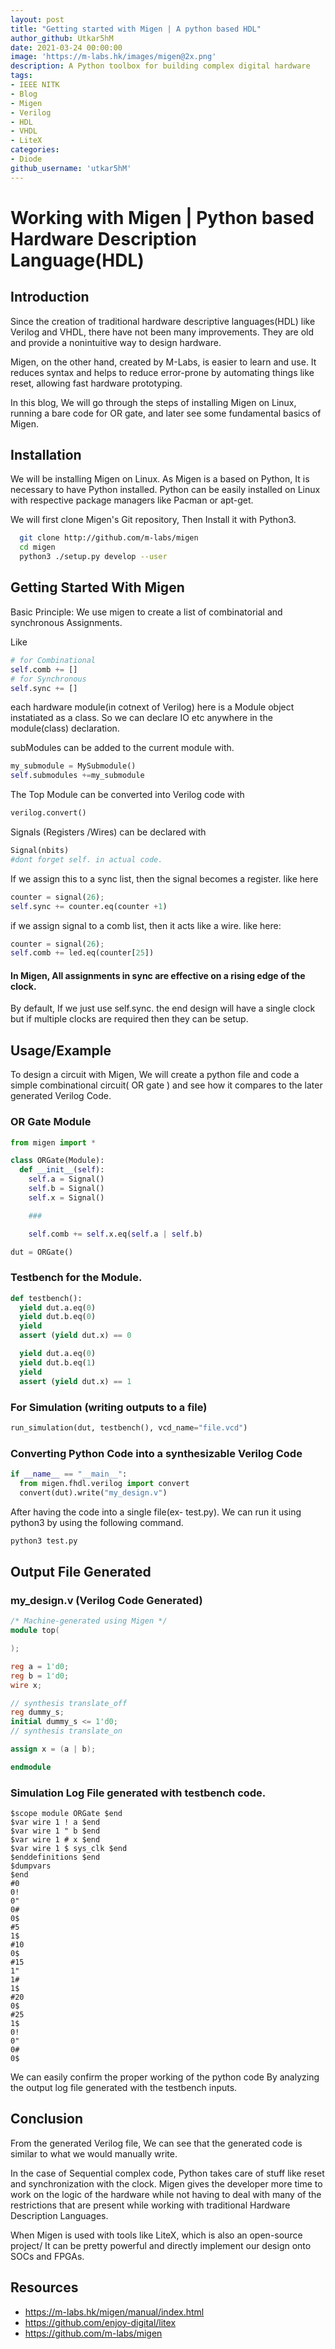 ```yaml
---
layout: post
title: "Getting started with Migen | A python based HDL"
author_github: Utkar5hM
date: 2021-03-24 00:00:00
image: 'https://m-labs.hk/images/migen@2x.png'
description: A Python toolbox for building complex digital hardware
tags:
- IEEE NITK
- Blog
- Migen
- Verilog
- HDL
- VHDL
- LiteX
categories:
- Diode
github_username: 'utkar5hM'
---
```


# Working with Migen | Python based Hardware Description Language(HDL)

## Introduction
Since the creation of traditional hardware descriptive languages(HDL) like Verilog and VHDL, there have not been many improvements.
They are old and provide a nonintuitive way to design hardware. 

Migen, on the other hand, created by M-Labs, is easier to learn and use.
It reduces syntax and helps to reduce error-prone by automating things like reset, allowing fast hardware prototyping.



In this blog, We will go through the steps of installing Migen on Linux, running a bare code for OR gate, and later see some fundamental basics of Migen.

## Installation

We will be installing Migen on Linux. As Migen is a based on Python, 
It is necessary to have Python installed. 
Python can be easily installed on Linux with respective package managers like Pacman or apt-get. 

We will first clone Migen's Git repository, Then Install it with Python3.

```bash
  git clone http://github.com/m-labs/migen
  cd migen
  python3 ./setup.py develop --user
```
    
## Getting Started With Migen

Basic Principle: We use migen to create a list of combinatorial and synchronous Assignments.

Like
```python
# for Combinational
self.comb += []
# for Synchronous
self.sync += [] 
```

each hardware module(in cotnext of Verilog) here is a Module object instatiated as a class.
So we can declare IO etc anywhere in the module(class) declaration.

subModules can be added to the current module with.
```python
my_submodule = MySubmodule()
self.submodules +=my_submodule
```

The Top Module can be converted into Verilog code with
```python
verilog.convert()
```

Signals (Registers /Wires) can be declared with 
```python
Signal(nbits)
#dont forget self. in actual code.
```
If we assign this to a sync list, then the signal becomes a register. like here
```python
counter = signal(26);
self.sync += counter.eq(counter +1)
```

if we assign signal to a comb list, then it acts like a wire. like here:
```python
counter = signal(26);
self.comb += led.eq(counter[25])
```

#### In Migen, All assignments in sync are effective on a rising edge of the clock.
By default, If we just use self.sync. 
the end design will have a single clock but if multiple clocks are required
then they can be setup.

## Usage/Example

To design a circuit with Migen, We will create a python file and code a simple combinational circuit( OR gate )
and see how it compares to the later generated Verilog Code.

### OR Gate Module
```python
from migen import *

class ORGate(Module):
  def __init__(self):
    self.a = Signal()
    self.b = Signal()
    self.x = Signal()

    ###

    self.comb += self.x.eq(self.a | self.b)

dut = ORGate()
```
### Testbench for the Module.
```python
def testbench():
  yield dut.a.eq(0)
  yield dut.b.eq(0)
  yield
  assert (yield dut.x) == 0

  yield dut.a.eq(0)
  yield dut.b.eq(1)
  yield
  assert (yield dut.x) == 1

```

### For Simulation (writing outputs to a file)
```python
run_simulation(dut, testbench(), vcd_name="file.vcd")
```

### Converting Python Code into a synthesizable Verilog Code
```python
if __name__ == "__main__":
  from migen.fhdl.verilog import convert
  convert(dut).write("my_design.v")
```

After having the code into a single file(ex- test.py). We can run it using python3 by using the following command.
```bash
python3 test.py
```
## Output File Generated

### my_design.v (Verilog Code Generated)
```verilog
/* Machine-generated using Migen */
module top(

);

reg a = 1'd0;
reg b = 1'd0;
wire x;

// synthesis translate_off
reg dummy_s;
initial dummy_s <= 1'd0;
// synthesis translate_on

assign x = (a | b);

endmodule

```



### Simulation Log File generated with testbench code.
```
$scope module ORGate $end
$var wire 1 ! a $end
$var wire 1 " b $end
$var wire 1 # x $end
$var wire 1 $ sys_clk $end
$enddefinitions $end
$dumpvars
$end
#0
0!
0"
0#
0$
#5
1$
#10
0$
#15
1"
1#
1$
#20
0$
#25
1$
0!
0"
0#
0$

```
We can easily confirm the proper working of the python code By analyzing the output log file generated with the testbench inputs.

## Conclusion

From the generated Verilog file, We can see that the generated code is similar to what we would manually write.

In the case of Sequential complex code, Python takes care of stuff like reset and synchronization with the clock.
Migen gives the developer more time to work on the logic of the hardware  while not having to deal with many of the restrictions that
are present while working with traditional Hardware Description Languages.

When Migen is used with tools like LiteX, which is also an open-source project/ It can be pretty powerful and directly implement our design onto SOCs and FPGAs. 


## Resources

- https://m-labs.hk/migen/manual/index.html
- https://github.com/enjoy-digital/litex
- https://github.com/m-labs/migen
 





